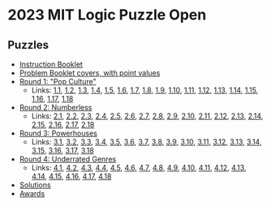 # 2023 MIT Logic Puzzle Open

## Puzzles

- [Instruction Booklet](instructions.pdf)
- [Problem Booklet covers, with point values](points.pdf)
- [Round 1: "Pop Culture"](round1.pdf)
  - Links: [1.1](https://tinyurl.com/3mmx7w2c), [1.2](https://tinyurl.com/adfd4y8k), [1.3](https://tinyurl.com/5y9889jy), [1.4](https://puzz.link/p?numlin/8/8/i12j2j34g5q45h67q6g81j7j83i), [1.5](https://puzz.link/p?numlin/10/10/j12k34k4o5j6o5r1o7j2o7k36k88j), [1.6](https://puzz.link/p?numlin/13/13/l1m2m345u6zh2i7g8zo3g6i4zh9u798m1m5l), [1.7](https://puzz.link/p?mines/7/7/h22j4h55h4j33h5h33j5h22h5j22h), [1.8](https://puzz.link/p?mines/7/7/i2h1g33g12h12g33g1k2g12g33h33g12g1h1i), [1.9](https://puzz.link/p?mines/10/10/1g11g1g2i3g3g2h4n1h12345g4g2n3g11g2n2g3g32121h4n5h4g3g2i3g3g21g1), [1.10](https://tinyurl.com/2ghjuuxz), [1.11](https://tinyurl.com/2eu5rkgz), [1.12](https://tinyurl.com/2dqh7t4z), [1.13](https://tinyurl.com/29evkuaw), [1.14](https://tinyurl.com/2ydo2cr3), [1.15](https://tinyurl.com/27c93bjl), [1.16](https://tinyurl.com/2yaev5ct), [1.17](https://tinyurl.com/27qzw9wm), [1.18](https://tinyurl.com/2gps8hlf)
- [Round 2: Numberless](round2.pdf)
  - Links: [2.1](https://puzz.link/p?midloop/8/8/hfuffzkfvfqffzm77fzzw), [2.2](https://puzz.link/p?midloop/10/10/vfvbfztfifmfmftfzufzz7fxfdbfifzzif), [2.3](https://puzz.link/p?midloop/10/10/qfyddfyddfydfydfzldfyddfyflfrddfydfg), [2.4](https://puzz.link/p?icebarn/11/11/nvo0vvf0nnbq5teugffvg1vugdzzazw4zhz0z6zzlzf/1/20), [2.5](https://puzz.link/p?icebarn/7/7/02k0580ag0odjh73dvhg/20/21), [2.6](https://puzz.link/p?icebarn/8/8/01j76e0sppj00zzbugfav8r/9/6), [2.7](https://puzz.link/p?voxas/6/6/l1dr2ctccdbn), [2.8](https://puzz.link/p?voxas/10/10/znbi7bgbg1cgdg8diczp3bkdbzk2czkcbk1dh), [2.9](https://puzz.link/p?voxas/10/10/rch7dhbjbjdi2cidjcjbh8chbscp8cbo7diajai6bod7cpcg), [2.10](https://puzz.link/p?guidearrow/7/7/44g8cucibu9e), [2.11](https://puzz.link/p?guidearrow/11/11/b8hdqdgdudjdzldkdvddqd), [2.12](https://puzz.link/p?guidearrow/13/10/26oemcmejbczgdzjccjembmem), [2.13](https://puzz.link/p?starbattle/9/9/2/0ga9uqbad6vp1101gtb9811iaap860), [2.14](https://puzz.link/p?starbattle/10/10/2/0q4k1a9mdqptu8h8021gu0vs3ki6225pes3s), [2.15](https://puzz.link/p?starbattle/10/10/2/488j4nnmvdoth5122400ns2l9002102g7v00), [2.16](https://tinyurl.com/2lvxqwe6), [2.17](https://tinyurl.com/272yhoyu), [2.18](https://tinyurl.com/2qw58rn9)
- [Round 3: Powerhouses](round3.pdf)
  - Links: [3.1](https://puzz.link/p?fillomino/8/8/k45g41i54g14o35l53o42g51i24g15k), [3.2](https://puzz.link/p?fillomino/12/11/h1g3g4h1h1g2g4h1g2h2g3h1g2g3h3g4h2g3g4h4h1g3g4h1h1g2g4h1g2h2g3h1g2g3h3g4h2g3g4h4h1g3g4k1g2g4h1h1g2g3h1g2g1), [3.3](https://puzz.link/p?fillomino/10/10/43h34i4i9h4h9h6j9i4l9g5n35n2g4l3i2j6h5h6h4i5i53h12), [3.4](https://puzz.link/p?statuepark/7/7/o80i600i672900i60//t), [3.5](https://puzz.link/p?statuepark/10/10/9i9f364212000i3301209003664112i99i//d), [3.6](https://puzz.link/p?statuepark/12/12/0920266i72if600662i622iiii21766c02i0000006600000//p), [3.7](https://puzz.link/p?slither/6/6/g2015bh3ch1bh3dh7131c), [3.8](https://puzz.link/p?slither/8/8/372bg37263bj31163dj16333bj36372bg372b), [3.9](https://puzz.link/p?slither/10/10/h31c16dgc281cla06213c3cp2a02363cdl161bbg72b12b), [3.10](https://puzz.link/p?tapa/7/7/a7h3h2ta8h4h4t2ha9h2), [3.11](https://puzz.link/p?tapa/10/10/pa8jaflaflblmbqk5rafkafma9laflbqj3p), [3.12](https://puzz.link/p?tapa/12/12/1h2m1mbnsafjafo2ja8sbmhafha9haesaej2obljbmsaem2ma8h2), [3.13](https://puzz.link/p?dbchoco/8/8/tssg6umeg2ef05j2o5q3r3r3p), [3.14](https://puzz.link/p?dbchoco/8/8/pvhs20vs7oe30o3l1j4l3v3i4h1i3m), [3.15](https://puzz.link/p?dbchoco/12/12/770ph3oscdnm771porrcce7h631pog5n2s5p3v5h3y4j6zm3i1h3i3r3p4), [3.16](https://puzz.link/p?akari/7/7/hdkdm6ag6amckc), [3.17](https://puzz.link/p?akari/10/10/kcj6.hbg.lajbh.ibg.hbgagbh.lcjbgb.gbjbi), [3.18](https://puzz.link/p?akari/18/10/gd.k.l.h.hbbi.l.k.hbbg.h6.i.kcj.hb.hb.cbbbbj.k.i6.hdgbb.k.l.k.hb.hbjbibb)
- [Round 4: Underrated Genres](round4.pdf)
  - Links: [4.1](https://puzz.link/p?numrope/6/6/ep1gje025k809m2ldlIqilGldmd), [4.2](https://puzz.link/p?numrope/7/7/gj44o0mkglc2a4bn00lfm+l+mGldneljsakCkc), [4.3](https://puzz.link/p?numrope/7/7/0co0o0pg020gh48820g.g.g.+pg.C.+.6pg.+.A.ep+.5.9.+/), [4.4](https://puzz.link/p?squarejam/8/8/i12zg12n23zg23i), [4.5](https://puzz.link/p?squarejam/10/10/zq3k3k3k33k3k3k3r3k3r), [4.6](https://puzz.link/p?squarejam/13/13/zr2y1i1i1i2w2g2g2w2i1i2i1y1zr), [4.7](https://puzz.link/p?creek/10/10/r1di2b2ed4di6cjbecg7dg9bgecdj6di1de2b2ei4dp), [4.8](https://puzz.link/p?creek/8/8/p432bcj8d1287ejbh12dgbi48c32bgdn), [4.9](https://puzz.link/p?creek/10/10/r8777dg666bg8778dg887cg7777dg676bg7678cg666bg8877dp), [4.10](https://tinyurl.com/2hyfc5c8), [4.11](https://tinyurl.com/2k9govke), [4.12](https://tinyurl.com/4myn33rz), [4.13](https://puzz.link/p?cbanana/8/8/31k4k6g4g85h1z5h23g5g2k1k55), [4.14](https://puzz.link/p?cbanana/10/10/23l4br23h4bzzj36h13r36l13), [4.15](https://puzz.link/p?cbanana/9/9/ap1i1i3i3l6i8r1i1i3i3lai6p), [4.16](https://puzz.link/p?fourcells/8/8/b1a2d2a3c2b2f3e12e2f3b1c3a3d3a1b), [4.17](https://puzz.link/p?fourcells/10/10/32b22b233323332322m3323d1a2332f3332a2d2232m223223232233b33b23), [4.18](https://puzz.link/p?fourcells/10/10/7c33c7a1b22b1a2h3b37b72f23e1f1c7d7b2b7777b3a1f1a7b2b2b7)
- [Solutions](solutions.pdf)
- [Awards](awards.pdf)
